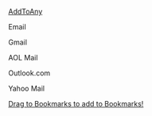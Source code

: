<a href="javascript:(function()%7Bf=&#39;https://www.addtoany.com/share#url=&#39;+encodeURIComponent(window.location.href)+&#39;&amp;title=&#39;+encodeURIComponent(document.title);a=function()%7Bif(!window.open(f,&#39;addtoany&#39;,&#39;width=800,height=600,toolbar=yes,location=yes,directories=yes,status=yes,menubar=yes,scrollbars=yes,resizable=yes&#39;))location.href=f+&#39;jump=yes&#39;%7D;if(/Firefox/.test(navigator.userAgent))%7BsetTimeout(a,0)%7Delse%7Ba()%7D%7D)()" class="bookmarklet_button" title="AddToAny">AddToAny</a>

<span class="a2a_button_facebook"></span> <span class="a2a_button_twitter"></span> <span class="a2a_button_pinterest"></span> <a href="https://www.addtoany.com/share" class="a2a_dd"></a>

<span class="a2a_button_facebook"></span> <span class="a2a_button_twitter"></span> <span class="a2a_button_pinterest"></span> <a href="https://www.addtoany.com/share" class="a2a_dd"></a>

<span class="a2a_button_facebook"></span> <span class="a2a_button_twitter"></span> <span class="a2a_button_pinterest"></span> <a href="https://www.addtoany.com/share" class="a2a_dd"></a>

Email

Gmail

AOL Mail

Outlook.com

Yahoo Mail

<span class="a2a_button_email"></span> <span class="a2a_button_facebook"></span> <span class="a2a_button_sms"></span> <span class="a2a_button_twitter"></span> <span class="a2a_button_whatsapp"></span>

<a href="javascript:(function()%7Bf=&#39;https://www.addtoany.com/share#url=&#39;+encodeURIComponent(window.location.href)+&#39;&amp;title=&#39;+encodeURIComponent(document.title);a=function()%7Bif(!window.open(f,&#39;addtoany&#39;,&#39;width=800,height=600,toolbar=yes,location=yes,directories=yes,status=yes,menubar=yes,scrollbars=yes,resizable=yes&#39;))location.href=f+&#39;jump=yes&#39;%7D;if(/Firefox/.test(navigator.userAgent))%7BsetTimeout(a,0)%7Delse%7Ba()%7D%7D)()" class="bookmarklet_button" title="AddToAny">Drag to Bookmarks to add to Bookmarks!</a>
